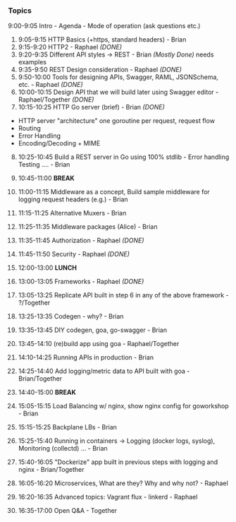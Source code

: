 ### Topics

9:00-9:05 Intro - Agenda - Mode of operation (ask questions etc.)
 
1. 9:05-9:15 HTTP Basics (+https, standard headers) - Brian
2. 9:15-9:20 HTTP2 - Raphael *(DONE)*
3. 9:20-9:35 Different API styles -> REST - Brian *(Mostly Done)* needs examples
4. 9:35-9:50 REST Design consideration - Raphael *(DONE)*
5. 9:50-10:00 Tools for designing APIs, Swagger, RAML, JSONSchema, etc. - Raphael *(DONE)*
6. 10:00-10:15 Design API that we will build later using Swagger editor - Raphael/Together *(DONE)*
7. 10:15-10:25 HTTP Go server (brief) - Brian *(DONE)*
  - HTTP server "architecture" one goroutine per request, request flow
  - Routing
  - Error Handling
  - Encoding/Decoding + MIME
8. 10:25-10:45 Build a REST server in Go using 100% stdlib - Error handling Testing .... - Brian

9. 10:45-11:00 **BREAK**

10. 11:00-11:15 Middleware as a concept, Build sample middleware for logging request headers (e.g.) - Brian
11. 11:15-11:25 Alternative Muxers - Brian
12. 11:25-11:35 Middleware packages (Alice) - Brian
13. 11:35-11:45 Authorization - Raphael *(DONE)*
14. 11:45-11:50 Security - Raphael *(DONE)*

15. 12:00-13:00 **LUNCH**

16. 13:00-13:05 Frameworks - Raphael *(DONE)*
17. 13:05-13:25 Replicate API built in step 6 in any of the above framework - ?/Together
18. 13:25-13:35 Codegen - why? - Brian
20. 13:35-13:45 DIY codegen, goa, go-swagger - Brian
21. 13:45-14:10 (re)build app using goa - Raphael/Together
22. 14:10-14:25 Running APIs in production - Brian
23. 14:25-14:40 Add logging/metric data to API built with goa - Brian/Together

24. 14:40-15:00 **BREAK**

25. 15:05-15:15 Load Balancing w/ nginx, show nginx config for goworkshop - Brian
26. 15:15-15:25 Backplane LBs - Brian
27. 15:25-15:40 Running in containers -> Logging (docker logs, syslog), Monitoring (collectd) ... - Brian
28. 15:40-16:05 "Dockerize" app built in previous steps with logging and nginx - Brian/Together
29. 16:05-16:20 Microservices, What are they?  Why and why not? - Raphael
30. 16:20-16:35 Advanced topics: Vagrant flux - linkerd - Raphael
31. 16:35-17:00 Open Q&A - Together
